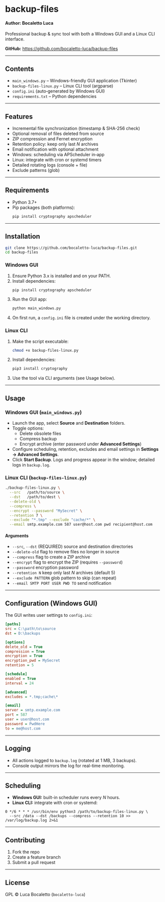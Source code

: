 # backup-files
#### Author: Bocaletto Luca

Professional backup & sync tool with both a Windows GUI and a Linux CLI interface.  

**GitHub:** https://github.com/bocaletto-luca/backup-files  

---

## Contents

- `main_windows.py` – Windows-friendly GUI application (Tkinter)  
- `backup-files-linux.py` – Linux CLI tool (argparse)  
- `config.ini` (auto‐generated by Windows GUI)  
- `requirements.txt` – Python dependencies  

---

## Features

- Incremental file synchronization (timestamp & SHA-256 check)  
- Optional removal of files deleted from source  
- ZIP compression and Fernet encryption  
- Retention policy: keep only last _N_ archives  
- Email notification with optional attachment  
- Windows: scheduling via APScheduler in‐app  
- Linux: integrate with cron or systemd timers  
- Detailed rotating logs (console + file)  
- Exclude patterns (glob)  

---

## Requirements

- Python 3.7+  
- Pip packages (both platforms):  
  ```bash
  pip install cryptography apscheduler
  ```  

---

## Installation

```bash
git clone https://github.com/bocaletto-luca/backup-files.git
cd backup-files
```

### Windows GUI

1. Ensure Python 3.x is installed and on your PATH.  
2. Install dependencies:  
   ```bash
   pip install cryptography apscheduler
   ```
3. Run the GUI app:  
   ```bash
   python main_windows.py
   ```
4. On first run, a `config.ini` file is created under the working directory.

### Linux CLI

1. Make the script executable:  
   ```bash
   chmod +x backup-files-linux.py
   ```
2. Install dependencies:  
   ```bash
   pip3 install cryptography
   ```
3. Use the tool via CLI arguments (see Usage below).

---

## Usage

### Windows GUI (`main_windows.py`)

- Launch the app, select **Source** and **Destination** folders.  
- Toggle options:  
  - Delete obsolete files  
  - Compress backup  
  - Encrypt archive (enter password under **Advanced Settings**)  
- Configure scheduling, retention, excludes and email settings in **Settings → Advanced Settings**.  
- Click **Start Backup**. Logs and progress appear in the window; detailed logs in `backup.log`.

### Linux CLI (`backup-files-linux.py`)

```bash
./backup-files-linux.py \
  --src   /path/to/source \
  --dst   /path/to/dest \
  --delete-old \
  --compress \
  --encrypt --password "MySecret" \
  --retention 7 \
  --exclude "*.tmp" --exclude "cache/*" \
  --email smtp.example.com 587 user@host.com pwd recipient@host.com
```

#### Arguments

- `--src`, `--dst` (REQUIRED) source and destination directories  
- `--delete-old` flag to remove files no longer in source  
- `--compress` flag to create a ZIP archive  
- `--encrypt` flag to encrypt the ZIP (requires `--password`)  
- `--password` encryption password  
- `--retention N` keep only last _N_ archives (default 5)  
- `--exclude PATTERN` glob pattern to skip (can repeat)  
- `--email SMTP PORT USER PWD TO` send notification  

---

## Configuration (Windows GUI)

The GUI writes user settings to `config.ini`:

```ini
[paths]
src = C:\path\to\source
dst = D:\backups

[options]
delete_old = True
compression = True
encryption = True
encryption_pwd = MySecret
retention = 5

[schedule]
enabled = True
interval = 24

[advanced]
excludes = *.tmp;cache\*

[email]
server = smtp.example.com
port = 587
user = user@host.com
password = PwdHere
to = me@host.com
```

---

## Logging

- All actions logged to `backup.log` (rotated at 1 MB, 3 backups).  
- Console output mirrors the log for real-time monitoring.

---

## Scheduling

- **Windows GUI:** built-in scheduler runs every _N_ hours.  
- **Linux CLI:** integrate with cron or systemd:

```cron
0 */6 * * * /usr/bin/env python3 /path/to/backup-files-linux.py \
  --src /data --dst /backups --compress --retention 10 >> /var/log/backup.log 2>&1
```

---

## Contributing

1. Fork the repo  
2. Create a feature branch  
3. Submit a pull request  

---

## License

GPL © Luca Bocaletto (`bocaletto-luca`)
